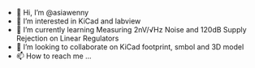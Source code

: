 - 👋 Hi, I’m @asiawenny
- 👀 I’m interested in KiCad and labview
- 🌱 I’m currently learning Measuring 2nV/√Hz Noise and 120dB Supply Rejection on Linear Regulators
- 💞️ I’m looking to collaborate on KiCad footprint, smbol and 3D model
- 📫 How to reach me ...

<!---
asiawenny/asiawenny is a ✨ special ✨ repository because its `README.md` (this file) appears on your GitHub profile.
You can click the Preview link to take a look at your changes.
--->
